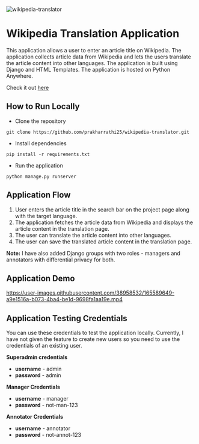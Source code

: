 ![wikipedia-translator](https://socialify.git.ci/prakharrathi25/wikipedia-translator/image?descriptionEditable=Translate%20Wikipedia%20Article%20content&font=Bitter&language=1&name=1&owner=1&pattern=Charlie%20Brown&stargazers=1&theme=Light)

# Wikipedia Translation Application

This application allows a user to enter an article title on Wikipedia. The application collects article data from Wikipedia and lets the users translate the article content into other languages. The application is built using Django and HTML Templates. The application is hosted on Python Anywhere. 

Check it out [here](http://prakharrathi25.pythonanywhere.com/)

##  How to Run Locally 

* Clone the repository 

`git clone https://github.com/prakharrathi25/wikipedia-translator.git` 

* Install dependencies

`pip install -r requirements.txt`

* Run the application

`python manage.py runserver`

## Application Flow 

1. User enters the article title in the search bar on the project page along with the target language. 
2. The application fetches the article data from Wikipedia and displays the article content in the translation page.
3. The user can translate the article content into other languages.
4. The user can save the translated article content in the translation page.

**Note:** I have also added Django groups with two roles - managers and annotators with differential privacy for both. 

## Application Demo


https://user-images.githubusercontent.com/38958532/165589649-a9e1516a-b073-4ba4-be1d-9698fa1aa19e.mp4


## Application Testing Credentials 

You can use these credentials to test the application locally. Currently, I have not given the feature to create new users so you need to use the credentials of an existing user.

**Superadmin credentials** 
- **username** - admin 
- **password** - admin

**Manager Credentials**
- **username** - manager
- **password** - not-man-123

**Annotator Credentials** 
- **username** - annotator 
- **password** - not-annot-123

